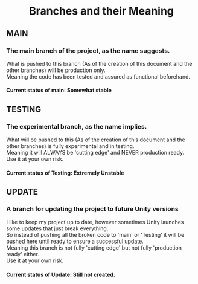<div align="center">

# Branches and their Meaning

</div>

<div align="left">

## MAIN
### The main branch of the project, as the name suggests.
What is pushed to this branch (As of the creation of this document and the other branches) will be production only.
<br> Meaning the code has been tested and assured as functional beforehand.

#### Current status of main: Somewhat stable

## TESTING
### The experimental branch, as the name implies.
What will be pushed to this (As of the creation of this document and the other branches) is fully experimental and in testing.
<br> Meaning it will ALWAYS be 'cutting edge' and NEVER production ready.
<br> Use it at your own risk.

#### Current status of Testing: Extremely Unstable

## UPDATE
### A branch for updating the project to future Unity versions
I like to keep my project up to date, however sometimes Unity launches some updates that just break everything.
<br> So instead of pushing all the broken code to 'main' or 'Testing' it will be pushed here until ready to ensure a successful update.
<br> Meaning this branch is not fully 'cutting edge' but not fully 'production ready' either.
<br> Use it at your own risk.

#### Current status of Update: Still not created.

</div>
